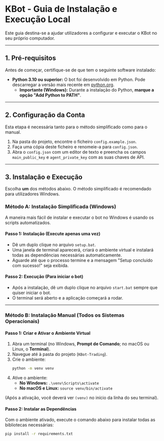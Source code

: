 # KBot - Guia de Instalação e Execução Local

Este guia destina-se a ajudar utilizadores a configurar e executar o KBot no seu próprio computador.

---

## 1. Pré-requisitos

Antes de começar, certifique-se de que tem o seguinte software instalado:

* **Python 3.10 ou superior:** O bot foi desenvolvido em Python. Pode descarregar a versão mais recente em [python.org](https://www.python.org/downloads/).
    * **Importante (Windows):** Durante a instalação do Python, **marque a opção "Add Python to PATH"**.

---

## 2. Configuração da Conta

Esta etapa é necessária tanto para o método simplificado como para o manual.

1.  Na pasta do projeto, encontre o ficheiro `config.example.json`.
2.  Faça uma cópia deste ficheiro e renomeie-a para `config.json`.
3.  Abra o `config.json` com um editor de texto e preencha os campos `main_public_key` e `agent_private_key` com as suas chaves de API.

---

## 3. Instalação e Execução

Escolha **um** dos métodos abaixo. O método simplificado é recomendado para utilizadores Windows.

### Método A: Instalação Simplificada (Windows)

A maneira mais fácil de instalar e executar o bot no Windows é usando os scripts automatizados.

#### Passo 1: Instalação (Execute apenas uma vez)
- Dê um duplo clique no arquivo `setup.bat`.
- Uma janela de terminal aparecerá, criará o ambiente virtual e instalará todas as dependências necessárias automaticamente.
- Aguarde até que o processo termine e a mensagem "Setup concluido com sucesso!" seja exibida.

#### Passo 2: Execução (Para iniciar o bot)
- Após a instalação, dê um duplo clique no arquivo `start.bat` sempre que quiser iniciar o bot.
- O terminal será aberto e a aplicação começará a rodar.

---

### Método B: Instalação Manual (Todos os Sistemas Operacionais)

#### Passo 1: Criar e Ativar o Ambiente Virtual
1.  Abra um terminal (no Windows, **Prompt de Comando**; no macOS ou Linux, o **Terminal**).
2.  Navegue até à pasta do projeto (`KBot-Trading`).
3.  Crie o ambiente:
    ```bash
    python -m venv venv
    ```
4.  Ative o ambiente:
    * **No Windows:** `.\venv\Scripts\activate`
    * **No macOS e Linux:** `source venv/bin/activate`

(Após a ativação, você deverá ver `(venv)` no início da linha do seu terminal).

#### Passo 2: Instalar as Dependências
Com o ambiente ativado, execute o comando abaixo para instalar todas as bibliotecas necessárias:
```bash
pip install -r requirements.txt